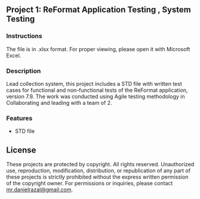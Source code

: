 ## Project 1: ReFormat Application Testing , System Testing

### Instructions
The file is in .xlsx format. For proper viewing, please open it with Microsoft Excel.

### Description
Lead collection system, this project includes a STD file with written test cases for functional and non-functional tests of the ReFormat application, version 7.9. The work was conducted using Agile testing methodology in Collaborating and leading with a team of 2.

### Features
- STD file

## License
These projects are protected by copyright. All rights reserved. Unauthorized use, reproduction, modification, distribution, or republication of any part of these projects is strictly prohibited without the express written permission of the copyright owner. For permissions or inquiries, please contact [mr.danielrazal@gmail.com](mailto:mr.danielrazal@gmail.com).
